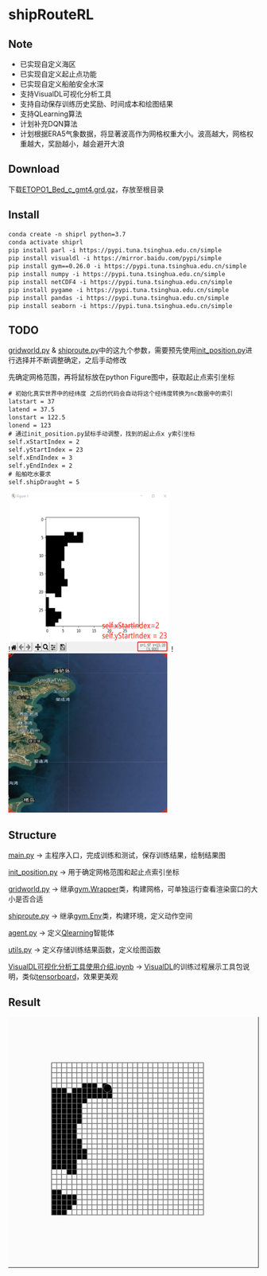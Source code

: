 # shipRouteRL

## Note

* 已实现自定义海区
* 已实现自定义起止点功能
* 已实现自定义船舶安全水深
* 支持VisualDL可视化分析工具
* 支持自动保存训练历史奖励、时间成本和绘图结果
* 支持QLearning算法
* 计划补充DQN算法
* 计划根据ERA5气象数据，将显著波高作为网格权重大小。波高越大，网格权重越大，奖励越小，越会避开大浪

## Download

下载[ETOPO1_Bed_c_gmt4.grd.gz](https://ngdc.noaa.gov/mgg/global/relief/ETOPO1/data/bedrock/cell_registered/netcdf/ETOPO1_Bed_c_gmt4.grd.gz)，存放至根目录

## Install
```
conda create -n shiprl python=3.7
conda activate shiprl
pip install parl -i https://pypi.tuna.tsinghua.edu.cn/simple
pip install visualdl -i https://mirror.baidu.com/pypi/simple
pip install gym==0.26.0 -i https://pypi.tuna.tsinghua.edu.cn/simple
pip install numpy -i https://pypi.tuna.tsinghua.edu.cn/simple
pip install netCDF4 -i https://pypi.tuna.tsinghua.edu.cn/simple
pip install pygame -i https://pypi.tuna.tsinghua.edu.cn/simple
pip install pandas -i https://pypi.tuna.tsinghua.edu.cn/simple
pip install seaborn -i https://pypi.tuna.tsinghua.edu.cn/simple
```

## TODO

[gridworld.py](https://github.com/shiningxy/shipRouteRL/blob/main/gridworld.py) & [shiproute.py](https://github.com/shiningxy/shipRouteRL/blob/main/shiproute.py)中的这九个参数，需要预先使用[init_position.py](https://github.com/shiningxy/shipRouteRL/blob/main/init_position.py)进行选择并不断调整确定，之后手动修改

先确定网格范围，再将鼠标放在python Figure图中，获取起止点索引坐标

```
# 初始化真实世界中的经纬度 之后的代码会自动将这个经纬度转换为nc数据中的索引
latstart = 37
latend = 37.5
lonstart = 122.5
lonend = 123
# 通过init_position.py鼠标手动调整，找到的起止点x y索引坐标
self.xStartIndex = 2
self.yStartIndex = 23
self.xEndIndex = 3
self.yEndIndex = 2
# 船舶吃水要求
self.shipDraught = 5
```
!<img src="img/fig1.png" width=320 height=320>
!<img src="img/fig2.png" width=320 height=320>


## Structure

[main.py](https://github.com/shiningxy/shipRouteRL/blob/main/main.py) -> 主程序入口，完成训练和测试，保存训练结果，绘制结果图

[init_position.py](https://github.com/shiningxy/shipRouteRL/blob/main/init_position.py) -> 用于确定网格范围和起止点索引坐标

[gridworld.py](https://github.com/shiningxy/shipRouteRL/blob/main/gridworld.py) -> 继承[gym.Wrapper](https://www.gymlibrary.dev/api/wrappers/)类，构建网格，可单独运行查看渲染窗口的大小是否合适

[shiproute.py]() -> 继承[gym.Env](https://www.gymlibrary.dev/api/core/#gym-env)类，构建环境，定义动作空间

[agent.py](https://github.com/shiningxy/shipRouteRL/blob/main/agent.py) -> 定义[Qlearning](https://datawhalechina.github.io/easy-rl/#/chapter3/chapter3?id=_342-q%e5%ad%a6%e4%b9%a0%ef%bc%9a%e5%bc%82%e7%ad%96%e7%95%a5%e6%97%b6%e5%ba%8f%e5%b7%ae%e5%88%86%e6%8e%a7%e5%88%b6)智能体

[utils.py](https://github.com/shiningxy/shipRouteRL/blob/main/utils.py) -> 定义存储训练结果函数，定义绘图函数

[VisualDL可视化分析工具使用介绍.ipynb](https://github.com/shiningxy/shipRouteRL/blob/main/VisualDL%E5%8F%AF%E8%A7%86%E5%8C%96%E5%88%86%E6%9E%90%E5%B7%A5%E5%85%B7%E4%BD%BF%E7%94%A8%E4%BB%8B%E7%BB%8D.ipynb) -> [VisualDL](https://github.com/PaddlePaddle/VisualDL/blob/develop/README_CN.md)的训练过程展示工具包说明，类似[tensorboard](https://tensorflow.google.cn/tensorboard?hl=zh-cn)，效果更美观

## Result

![结果动画展示](img/fig3.gif)
